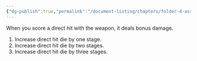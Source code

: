 ```yaml
---
{"dg-publish":true,"permalink":"/document-listing/chapters/folder-4-assembly/weapon-new-folder-main/weapon-tags-folder/tag-direct-adjustment/"}
---
```


When you score a direct hit with the weapon, it deals bonus damage.

1. Increase direct hit die by one stage.
2. Increase direct hit die by two stages.
3. Increase direct hit die by three stages.